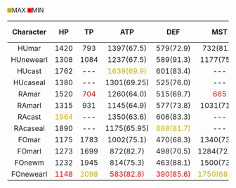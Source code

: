 <span style="width:10px; height:10px; background-color:#ccad00;display:inline-block;"></span>MAX 
<span style="width:10px; height:10px; background-color:red;display:inline-block;"></span>MIN

|**Character**|**HP**|**TP**|**ATP**|**DEF**|**MST**|**ATA**|**EVP**|**LCK**|**MAX TP**|
|:---:|:---:|:---:|:---:|:---:|:---:|:---:|:---:|:---:|:---:|
|HUmar|1420|793|1397(67.5)|579(72.9)|732(81.1)|200(87.0)|756(90.2)|100|15|
|HUnewearl|1308|1084|1237(67.5)|589(91.3)|1177(75.2)|199(73.9)|811(82.1)|100|20|
|HUcast|1762|---|<span style="color:#ccad00">1639(69.9)</span>|601(83.4)|---|191(82.7)|660(88.6)|100|---|
|HUcaseal|1380|---|1301(69.25)|525(76.0)|---|218(84.4)|877(88.6)|100|---|
|RAmar|1520|<span style="color:red">704</span>|1260(64.0)|515(69.7)|<span style="color:red">665</span>|<span style="color:#ccad00">249(92.4)</span>|715(89.4)|100|15|
|RAmarl	 |1315|931|1145(64.9)|577(73.8)|1031(71.0)|241(89.6)|<span style="color:#ccad00">900(88.7)</span>|100|20|
|RAcast| <span style="color:#ccad00">1964</span>|---|1350(63.6)|606(83.3)|---|224(88.8)|699(89.6)|100|---|
|RAcaseal|1890|---|1175(65.95)|<span style="color:#ccad00">688(81.7)</span>|---|231(90.0)|787(90.6)|100|---|
|FOmar|1175|1783|1002(75.1)|470(68.3)|1340(73.9)|<span style="color:red">163(82.1)</span>|651(84.6)|100|30|
|FOmarl|1273|1699|872(82.7)|498(70.5)|1284(72.74)|170(84.7)|<span style="color:red">588(87.2)</span>|100|30|
|FOnewm|1232|1945|814(75.3)|463(88.1)|1500(73.2)|180(71.1)|679(78.2)|100|30|
|FOnewearl|<span style="color:red">1148</span>|<span style="color:#ccad00">2098</span>|<span style="color:red">583(82.8)</span>|<span style="color:red">390(85.6)</span>|<span style="color:#ccad00">1750(68.57)</span>|186(71.5)|883(83.2)|100|30|